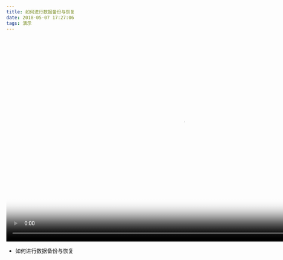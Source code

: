 ```yaml
---
title: 如何进行数据备份与恢复
date: 2018-05-07 17:27:06
tags: 演示
---
```





<div><video width="930" height="540" preload="auto" controls="controls" poster="./how_to_set_new_bank_template.png" >
  <source src="http://oss.myqzz.net/expert/demo/如何进行数据备份与恢复.mp4" type="video/mp4">
No flash player has been set up. <a href="/admin/config/media/video/players">请为Flash视频选择播放器</a></video>
</div>

* 如何进行数据备份与恢复
